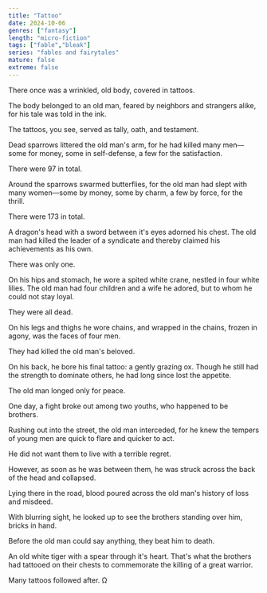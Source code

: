 ```yaml
---
title: "Tattoo"
date: 2024-10-06
genres: ["fantasy"]
length: "micro-fiction"
tags: ["fable","bleak"]
series: "fables and fairytales"
mature: false
extreme: false
---
```

There once was a wrinkled, old body, covered in tattoos.

The body belonged to an old man, feared by neighbors and strangers alike, for his tale was told in the ink.

The tattoos, you see, served as tally, oath, and testament.

Dead sparrows littered the old man's arm, for he had killed many men—some for money, some in self-defense, a few for the satisfaction.

There were 97 in total.

Around the sparrows swarmed butterflies, for the old man had slept with many women—some by money, some by charm, a few by force, for the thrill.

There were 173 in total.

A dragon's head with a sword between it's eyes adorned his chest. The old man had killed the leader of a syndicate and thereby claimed his achievements as his own.

There was only one.

On his hips and stomach, he wore a spited white crane, nestled in four white lilies. The old man had four children and a wife he adored, but to whom he could not stay loyal.

They were all dead.

On his legs and thighs he wore chains, and wrapped in the chains, frozen in agony, was the faces of four men.

They had killed the old man's beloved.

On his back, he bore his final tattoo: a gently grazing ox. Though he still had the strength to dominate others, he had long since lost the appetite.

The old man longed only for peace.

One day, a fight broke out among two youths, who happened to be brothers.

Rushing out into the street, the old man interceded, for he knew the tempers of young men are quick to flare and quicker to act.

He did not want them to live with a terrible regret.

However, as soon as he was between them, he was struck across the back of the head and collapsed.

Lying there in the road, blood poured across the old man's history of loss and misdeed.

With blurring sight, he looked up to see the brothers standing over him, bricks in hand.

Before the old man could say anything, they beat him to death.

An old white tiger with a spear through it's heart. That's what the brothers had tattooed on their chests to commemorate the killing of a great warrior.

Many tattoos followed after. Ω
